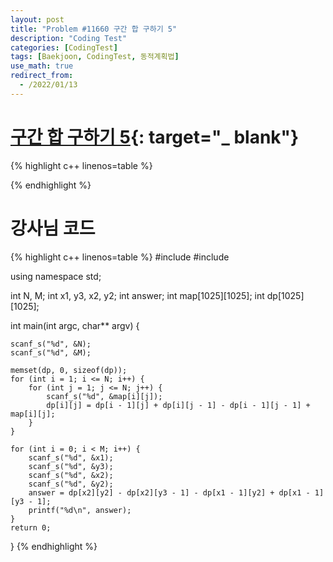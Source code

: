 ```yaml
---
layout: post
title: "Problem #11660 구간 합 구하기 5"
description: "Coding Test"
categories: [CodingTest]
tags: [Baekjoon, CodingTest, 동적계획법]
use_math: true
redirect_from:
  - /2022/01/13
---
```


# [구간 합 구하기 5](https://www.acmicpc.net/problem/11660){: target="_ blank"}

{% highlight c++ linenos=table %} 

{% endhighlight %}


# 강사님 코드

{% highlight c++ linenos=table %} 
#include <iostream>
#include <cstring>

using namespace std;

int N, M;
int x1, y3, x2, y2;
int answer;
int map[1025][1025];
int dp[1025][1025];

int main(int argc, char** argv) {

    scanf_s("%d", &N);
    scanf_s("%d", &M);

    memset(dp, 0, sizeof(dp));
    for (int i = 1; i <= N; i++) {
        for (int j = 1; j <= N; j++) {
            scanf_s("%d", &map[i][j]);
            dp[i][j] = dp[i - 1][j] + dp[i][j - 1] - dp[i - 1][j - 1] + map[i][j];
        }
    }

    for (int i = 0; i < M; i++) {
        scanf_s("%d", &x1);
        scanf_s("%d", &y3);
        scanf_s("%d", &x2);
        scanf_s("%d", &y2);
        answer = dp[x2][y2] - dp[x2][y3 - 1] - dp[x1 - 1][y2] + dp[x1 - 1][y3 - 1];
        printf("%d\n", answer);
    }
    return 0;
}
{% endhighlight %}

